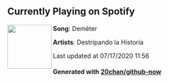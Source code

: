 ## Currently Playing on Spotify

[<img align="left" width="100" src="https://i.scdn.co/image/ab67616d00001e02c2bf84929bb615ce1c9ed446">](https://open.spotify.com/album/55Gw682Hs0zUne87v6KBXG)

**Song**: Deméter

**Artists**: Destripando la Historia

Last updated at 07/17/2020 11:56

#### Generated with [20chan/github-now](https://github.com/20chan/github-now)